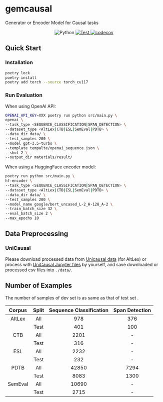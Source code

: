 # gemcausal

Generator or Encoder Model for Causal tasks

<p align="center">
  <img alt="Python" src="https://img.shields.io/badge/python-3.9%20%7C%203.10%20%7C%203.11-blue">
  <a href="https://github.com/retarfi/gemcausal/actions/workflows/format.yml">
    <img alt="Test" src="https://github.com/retarfi/gemcausal/actions/workflows/format.yml/badge.svg">
  </a>
  <a href="https://codecov.io/gh/retarfi/gemcausal">
    <img alt="codecov" src="https://codecov.io/gh/retarfi/gemcausal/branch/main/graph/badge.svg?token=S3C8W7KKDE">
  </a>
</p>

## Quick Start

### Installation

```sh
poetry lock
poetry install
poetry add torch --source torch_cu117
```

### Run Evaluation

When using OpenAI API:

```sh
OPENAI_API_KEY=XXX poetry run python src/main.py \
openai \
--task_type <SEQUENCE_CLASSIFICATION|SPAN_DETECTION> \
--dataset_type <AltLex|CTB|ESL|SemEval|PDTB> \
--data_dir data/ \
--test_samples 200 \
--model gpt-3.5-turbo \
--template tempalte/openai_sequence.json \
--shot 2 \
--output_dir materials/result/
```

When using a HuggingFace encoder model:

```sh
poetry run python src/main.py \
hf-encoder \
--task_type <SEQUENCE_CLASSIFICATION|SPAN_DETECTION> \
--dataset_type <AltLex|CTB|ESL|SemEval|PDTB> \
--data_dir data/ \
--test_samples 200 \
--model_name google/bert_uncased_L-2_H-128_A-2 \
--train_batch_size 32 \
--eval_batch_size 2 \
--max_epochs 10
```

## Data Preprocessing

### UniCausal

Please download processed data from [Unicausal data](https://github.com/tanfiona/UniCausal/tree/main/data/splits) (for AltLex) or process with [UniCausal Jupyter files](https://github.com/tanfiona/UniCausal/tree/main/processing) by yourself, and save downloaded or processed csv files into `./data/`.

## Number of Examples

The number of samples of dev set is as same as that of test set .

| Corpus  | Split | Sequence Classification | Span Detection |
| :-----: | :---: | :---------------------: | :------------: |
| AltLex  | All   | 978                     | 376            |
|         | Test  | 401                     | 100            |
| CTB     | All   | 2201                    | -              |
|         | Test  | 316                     | -              |
| ESL     | All   | 2232                    | -              |
|         | Test  | 232                     | -              |
| PDTB    | All   | 42850                   | 7294           |
|         | Test  | 8083                    | 1300           |
| SemEval | All   | 10690                   | -              |
|         | Test  | 2715                    | -              |
